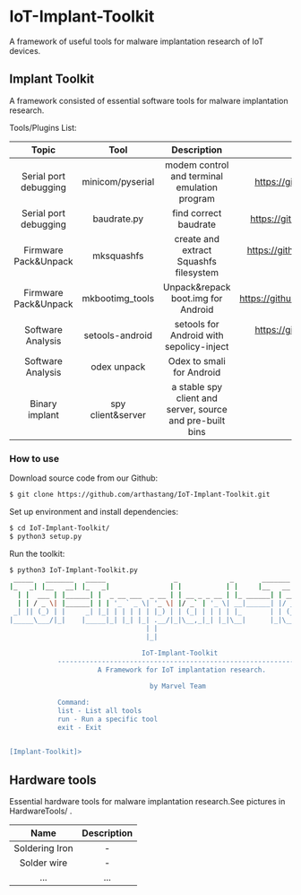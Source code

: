 # IoT-Implant-Toolkit
A framework of useful tools for malware implantation research of IoT devices. 

## Implant Toolkit
A framework consisted of essential software tools for malware implantation research.

Tools/Plugins List:

Topic | Tool | Description | Source
:---------: | :---------:| :----------:| :----------:|
Serial port debugging | minicom/pyserial | modem control and terminal emulation program | https://github.com/pyserial/pyserial |
Serial port debugging | baudrate.py | find correct baudrate | https://github.com/devttys0/baudrate |
Firmware Pack&Unpack | mksquashfs | create and extract Squashfs filesystem | https://github.com/plougher/squashfs-tools |
Firmware Pack&Unpack | mkbootimg_tools | Unpack&repack boot.img for Android | https://github.com/xiaolu/mkbootimg_tools |
Software Analysis | setools-android | setools for Android with sepolicy-inject | https://github.com/xmikos/setools-android |
Software Analysis | odex unpack | Odex to smali for Android | on our Github |
Binary implant | spy client&server | a stable spy client and server, source and pre-built bins | on our Github |

### How to use
Download source code from our Github:
```bash
$ git clone https://github.com/arthastang/IoT-Implant-Toolkit.git

```
Set up environment and install dependencies:
```bash
$ cd IoT-Implant-Toolkit/
$ python3 setup.py

```
Run the toolkit:
```bash
$ python3 IoT-Implant-Toolkit.py
 _____   _______   _____                 _             _       _______          _ _    _ _   
|_   _| |__   __| |_   _|               | |           | |     |__   __|        | | |  (_) |  
  | |  ___ | |______| |  _ __ ___  _ __ | | __ _ _ __ | |_ ______| | ___   ___ | | | ___| |_ 
  | | / _ \| |______| | | '_ ` _ \| '_ \| |/ _` | '_ \| __|______| |/ _ \ / _ \| | |/ / | __|
 _| || (_) | |     _| |_| | | | | | |_) | | (_| | | | | |_       | | (_) | (_) | |   <| | |_ 
|_____\___/|_|    |_____|_| |_| |_| .__/|_|\__,_|_| |_|\__|      |_|\___/ \___/|_|_|\_\_|\__|
                                  | |                                                        
                                  |_|                                                        
            
                                 IoT-Implant-Toolkit
            -------------------------------------------------------------
                      A Framework for IoT implantation research.

                                   by Marvel Team

            Command:
            list - List all tools
            run - Run a specific tool
            exit - Exit

                
[Implant-Toolkit]>

```


## Hardware tools
Essential hardware tools for malware implantation research.See pictures in HardwareTools/ .

Name | Description |
:---------: | :---------:|
Soldering Iron | - |
Solder wire | - |
... | ... |
